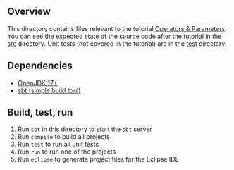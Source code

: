 ## Overview

This directory contains files relevant to the tutorial [Operators & Parameters](https://docs.tlapl.us/creating:operators).
You can see the expected state of the source code after the tutorial in the [src](src) directory.
Unit tests (not covered in the tutorial) are in the [test](test) directory.

## Dependencies
- [OpenJDK 17+](https://adoptium.net/)
- [sbt (simple build tool)](https://www.scala-sbt.org/)

## Build, test, run
1. Run `sbt` in this directory to start the `sbt` server
1. Run `compile` to build all projects
1. Run `test` to run all unit tests
1. Run `run` to run one of the projects
1. Run `eclipse` to generate project files for the Eclipse IDE

